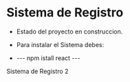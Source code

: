 <H1> Sistema de Registro</H1>

- Estado del proyecto en construccion.

- Para instalar el Sistema debes:

- --- npm istall react ---
  
Sistema de Registro 2
